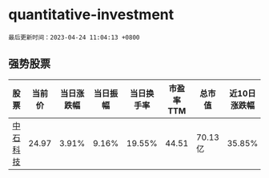 # quantitative-investment

`最后更新时间：2023-04-24 11:04:13 +0800`

## 强势股票

|股票|当前价|当日涨跌幅|当日振幅|当日换手率|市盈率TTM|总市值|近10日涨跌幅|
|----|----|----|----|----|----|----|----|
|[中石科技](https://xueqiu.com/S/SZ300684)|24.97|3.91%|9.16%|19.55%|44.51|70.13亿|35.85%|
